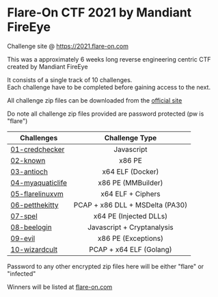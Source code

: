 # Flare-On CTF 2021 by Mandiant FireEye

Challenge site @ https://2021.flare-on.com

This was a approximately 6 weeks long reverse engineering centric CTF created by Mandiant FireEye

It consists of a single track of 10 challenges.  
Each challenge have to be completed before gaining access to the next.

All challenge zip files can be downloaded from the [official site](http://flare-on.com/files/Flare-On8_Challenges.zip)

Do note all challenge zip files provided are password protected (pw is "flare")

|Challenges 							            |Challenge Type         |
|-------------------------------------|:---------------------:|
|[01-credchecker](01_credchecker)	    |Javascript 			      |
|[02-known](02_known)			            |x86 PE     			      |
|[03-antioch](03_antioch)			        |x64 ELF (Docker)       |
|[04-myaquaticlife](04_myaquaticlife) |x86 PE (MMBuilder)     |
|[05-flarelinuxvm](05_flarelinuxvm)   |x64 ELF + Ciphers      |
|[06-petthekitty](06_petthekitty)     |PCAP + x86 DLL + MSDelta (PA30) |
|[07-spel](07_spel)                   |x64 PE (Injected DLLs) |
|[08-beelogin](08_beelogin)           |Javascript + Cryptanalysis|
|[09-evil](09_evil)                   |x86 PE (Exceptions)|
|[10-wizardcult](10_wizardcult)       |PCAP + x64 ELF (Golang)|


Password to any other encrypted zip files here will be either "flare" or "infected"

Winners will be listed at [flare-on.com](https://flare-on.com/)
